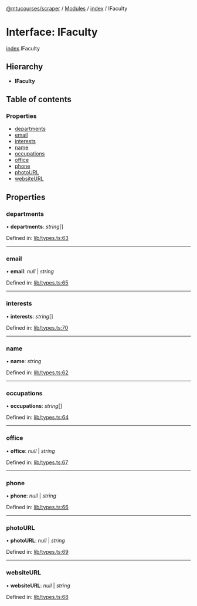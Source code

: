 [@mtucourses/scraper](../README.md) / [Modules](../modules.md) / [index](../modules/index.md) / IFaculty

# Interface: IFaculty

[index](../modules/index.md).IFaculty

## Hierarchy

* **IFaculty**

## Table of contents

### Properties

- [departments](index.ifaculty.md#departments)
- [email](index.ifaculty.md#email)
- [interests](index.ifaculty.md#interests)
- [name](index.ifaculty.md#name)
- [occupations](index.ifaculty.md#occupations)
- [office](index.ifaculty.md#office)
- [phone](index.ifaculty.md#phone)
- [photoURL](index.ifaculty.md#photourl)
- [websiteURL](index.ifaculty.md#websiteurl)

## Properties

### departments

• **departments**: *string*[]

Defined in: [lib/types.ts:63](https://github.com/Michigan-Tech-Courses/scrapper/blob/444bab4/src/lib/types.ts#L63)

___

### email

• **email**: *null* \| *string*

Defined in: [lib/types.ts:65](https://github.com/Michigan-Tech-Courses/scrapper/blob/444bab4/src/lib/types.ts#L65)

___

### interests

• **interests**: *string*[]

Defined in: [lib/types.ts:70](https://github.com/Michigan-Tech-Courses/scrapper/blob/444bab4/src/lib/types.ts#L70)

___

### name

• **name**: *string*

Defined in: [lib/types.ts:62](https://github.com/Michigan-Tech-Courses/scrapper/blob/444bab4/src/lib/types.ts#L62)

___

### occupations

• **occupations**: *string*[]

Defined in: [lib/types.ts:64](https://github.com/Michigan-Tech-Courses/scrapper/blob/444bab4/src/lib/types.ts#L64)

___

### office

• **office**: *null* \| *string*

Defined in: [lib/types.ts:67](https://github.com/Michigan-Tech-Courses/scrapper/blob/444bab4/src/lib/types.ts#L67)

___

### phone

• **phone**: *null* \| *string*

Defined in: [lib/types.ts:66](https://github.com/Michigan-Tech-Courses/scrapper/blob/444bab4/src/lib/types.ts#L66)

___

### photoURL

• **photoURL**: *null* \| *string*

Defined in: [lib/types.ts:69](https://github.com/Michigan-Tech-Courses/scrapper/blob/444bab4/src/lib/types.ts#L69)

___

### websiteURL

• **websiteURL**: *null* \| *string*

Defined in: [lib/types.ts:68](https://github.com/Michigan-Tech-Courses/scrapper/blob/444bab4/src/lib/types.ts#L68)
